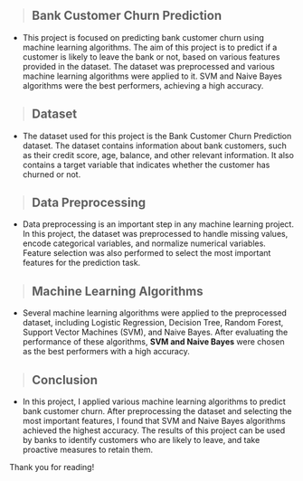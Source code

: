 > ## Bank Customer Churn Prediction
* This project is focused on predicting bank customer churn using machine learning algorithms. The aim of this project is to predict if a customer is likely to leave the bank or not, based on various features provided in the dataset. The dataset was preprocessed and various machine learning algorithms were applied to it. SVM and Naive Bayes algorithms were the best performers, achieving a high accuracy.

> ## Dataset
* The dataset used for this project is the Bank Customer Churn Prediction dataset. The dataset contains information about bank customers, such as their credit score, age, balance, and other relevant information. It also contains a target variable that indicates whether the customer has churned or not.

> ## Data Preprocessing
* Data preprocessing is an important step in any machine learning project. In this project, the dataset was preprocessed to handle missing values, encode categorical variables, and normalize numerical variables. Feature selection was also performed to select the most important features for the prediction task.

> ## Machine Learning Algorithms
* Several machine learning algorithms were applied to the preprocessed dataset, including Logistic Regression, Decision Tree, Random Forest, Support Vector Machines (SVM), and Naive Bayes. After evaluating the performance of these algorithms, **SVM and Naive Bayes** were chosen as the best performers with a high accuracy.

> ## Conclusion
* In this project, I applied various machine learning algorithms to predict bank customer churn. After preprocessing the dataset and selecting the most important features, I found that SVM and Naive Bayes algorithms achieved the highest accuracy. The results of this project can be used by banks to identify customers who are likely to leave, and take proactive measures to retain them.

Thank you for reading!



